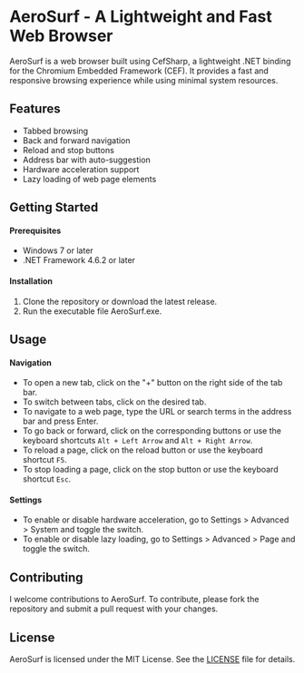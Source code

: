 # AeroSurf - A Lightweight and Fast Web Browser

AeroSurf is a web browser built using CefSharp, a lightweight .NET binding for the Chromium Embedded Framework (CEF). It provides a fast and responsive browsing experience while using minimal system resources.

## Features
- Tabbed browsing
- Back and forward navigation
- Reload and stop buttons
- Address bar with auto-suggestion
- Hardware acceleration support
- Lazy loading of web page elements

## Getting Started
#### Prerequisites
- Windows 7 or later
- .NET Framework 4.6.2 or later

#### Installation
1. Clone the repository or download the latest release.
2. Run the executable file AeroSurf.exe.

## Usage
#### Navigation
- To open a new tab, click on the "+" button on the right side of the tab bar.
- To switch between tabs, click on the desired tab.
- To navigate to a web page, type the URL or search terms in the address bar and press Enter.
- To go back or forward, click on the corresponding buttons or use the keyboard shortcuts `Alt + Left Arrow` and `Alt + Right Arrow`.
- To reload a page, click on the reload button or use the keyboard shortcut `F5`.
- To stop loading a page, click on the stop button or use the keyboard shortcut `Esc`.
#### Settings
- To enable or disable hardware acceleration, go to Settings > Advanced > System and toggle the switch.
- To enable or disable lazy loading, go to Settings > Advanced > Page and toggle the switch.

## Contributing
I welcome contributions to AeroSurf. To contribute, please fork the repository and submit a pull request with your changes.

## License
AeroSurf is licensed under the MIT License. See the [LICENSE](LICENSE.md) file for details.
